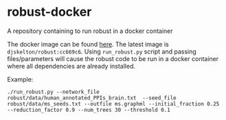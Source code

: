 # robust-docker
A repository containing to run robust in a docker container

The docker image can be found [here](https://hub.docker.com/repository/docker/djskelton/robust).
The latest image is `djskelton/robust:cc669c6`.
Using `run_robust.py` script and passing files/parameters will cause the robust code to be run in a docker container where all dependencies are already installed.

Example:

    ./run_robust.py --network_file robust/data/human_annotated_PPIs_brain.txt  --seed_file robust/data/ms_seeds.txt --outfile ms.graphml --initial_fraction 0.25 --reduction_factor 0.9 --num_trees 30 --threshold 0.1
